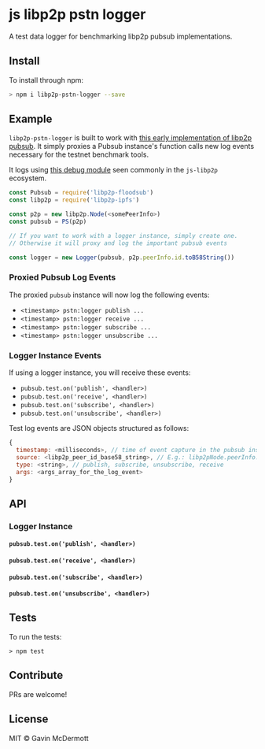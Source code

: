# js libp2p pstn logger

A test data logger for benchmarking libp2p pubsub implementations.

## Install

To install through npm:

```sh
> npm i libp2p-pstn-logger --save
```

## Example

`libp2p-pstn-logger` is built to work with [this early implementation of libp2p pubsub](https://github.com/libp2p/js-libp2p-floodsub). It simply proxies a Pubsub instance's function calls new log events necessary for the testnet benchmark tools.

It logs using [this debug module](https://github.com/visionmedia/debug) seen commonly in the `js-libp2p` ecosystem. 

```JavaScript
const Pubsub = require('libp2p-floodsub')
const libp2p = require('libp2p-ipfs')

const p2p = new libp2p.Node(<somePeerInfo>)
const pubsub = PS(p2p)

// If you want to work with a logger instance, simply create one.
// Otherwise it will proxy and log the important pubsub events

const logger = new Logger(pubsub, p2p.peerInfo.id.toB58String())
```

### Proxied Pubsub Log Events

The proxied `pubsub` instance will now log the following events:

- `<timestamp> pstn:logger publish ...`
- `<timestamp> pstn:logger receive ...`
- `<timestamp> pstn:logger subscribe ...`
- `<timestamp> pstn:logger unsubscribe ...`

### Logger Instance Events

If using a logger instance, you will receive these events:

- `pubsub.test.on('publish', <handler>)`
- `pubsub.test.on('receive', <handler>)` 
- `pubsub.test.on('subscribe', <handler>)`
- `pubsub.test.on('unsubscribe', <handler>)`

Test log events are JSON objects structured as follows:

```JavaScript
{
  timestamp: <milliseconds>, // time of event capture in the pubsub instance
  source: <libp2p_peer_id_base58_string>, // E.g.: libp2pNode.peerInfo.id.toB58String()
  type: <string>, // publish, subscribe, unsubscribe, receive
  args: <args_array_for_the_log_event>
}
```

## API

### Logger Instance

#### `pubsub.test.on('publish', <handler>)`

#### `pubsub.test.on('receive', <handler>)`

#### `pubsub.test.on('subscribe', <handler>)`

#### `pubsub.test.on('unsubscribe', <handler>)`

## Tests

To run the tests:

`> npm test`

## Contribute

PRs are welcome!

## License

MIT © Gavin McDermott
